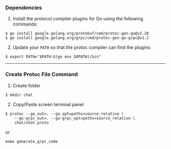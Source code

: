 
### Dependencies

1. Install the protocol compiler plugins for Go using the following commands:

```
$ go install google.golang.org/protobuf/cmd/protoc-gen-go@v1.28
$ go install google.golang.org/grpc/cmd/protoc-gen-go-grpc@v1.2
```

2. Update your `PATH` so that the protoc compiler can find the plugins:

```
$ export PATH="$PATH:$(go env GOPATH)/bin"
```

---

### Create Protoc File Command

1. Create folder

```bash
$ mkdir chat 
```

2. Copy/Paste screen terminal panel

```
$ protoc --go_out=. --go_opt=paths=source_relative \
    --go-grpc_out=. --go-grpc_opt=paths=source_relative \
    chat/chat.proto
```

or

```
make generate_grpc_code
```